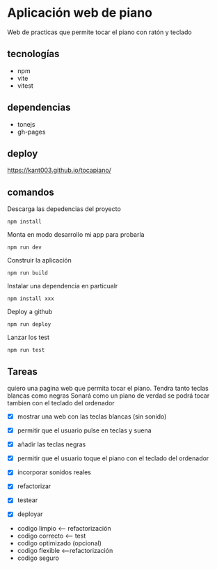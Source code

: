 # Aplicación web de piano
Web de practicas que permite tocar el piano con ratón y teclado

## tecnologías
- npm
- vite
- vitest

## dependencias
- tonejs
- gh-pages

## deploy

https://kant003.github.io/tocapiano/


## comandos

Descarga las depedencias del proyecto
```
npm install
```

Monta en modo desarrollo mi app para probarla
```
npm run dev
```

Construir la aplicación
```
npm run build
```

Instalar una dependencia en particualr
```
npm install xxx
```

Deploy a github
```
npm run deploy
```

Lanzar los test
``` 
npm run test
```


## Tareas

quiero una pagina web que permita tocar el piano.
Tendra tanto teclas blancas como negras
Sonará como un piano de verdad
se podrá tocar tambien con el teclado del ordenador

- [x] mostrar una web con las teclas blancas (sin sonido)
- [x] permitir que el usuario pulse en teclas y suena
- [x] añadir las teclas negras
- [x] permitir que el usuario toque el piano con el teclado del ordenador
- [x] incorporar sonidos reales
- [x] refactorizar
- [x] testear
- [x] deployar



- codigo limpio  <-- refactorización
- codigo correcto  <-- test
- codigo optimizado  (opcional)
- codigo flexible <--refactorización     
- codigo seguro